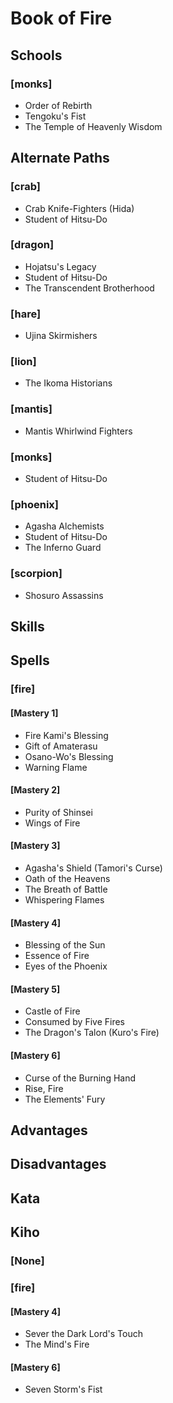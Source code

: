 
Book of Fire
============

Schools
-------

### [monks]
* Order of Rebirth
* Tengoku's Fist
* The Temple of Heavenly Wisdom

Alternate Paths
---------------

### [crab]
* Crab Knife-Fighters (Hida)
* Student of Hitsu-Do

### [dragon]
* Hojatsu's Legacy
* Student of Hitsu-Do
* The Transcendent Brotherhood

### [hare]
* Ujina Skirmishers

### [lion]
* The Ikoma Historians

### [mantis]
* Mantis Whirlwind Fighters

### [monks]
* Student of Hitsu-Do

### [phoenix]
* Agasha Alchemists
* Student of Hitsu-Do
* The Inferno Guard

### [scorpion]
* Shosuro Assassins

Skills
------

Spells
------

### [fire]

#### [Mastery 1]
* Fire Kami's Blessing
* Gift of Amaterasu
* Osano-Wo's Blessing
* Warning Flame

#### [Mastery 2]
* Purity of Shinsei 
* Wings of Fire

#### [Mastery 3]
* Agasha's Shield (Tamori's Curse)
* Oath of the Heavens
* The Breath of Battle
* Whispering Flames

#### [Mastery 4]
* Blessing of the Sun
* Essence of Fire
* Eyes of the Phoenix

#### [Mastery 5]
* Castle of Fire
* Consumed by Five Fires
* The Dragon's Talon (Kuro's Fire)

#### [Mastery 6]
* Curse of the Burning Hand
* Rise, Fire
* The Elements' Fury

Advantages
----------

Disadvantages
-------------

Kata
----

Kiho
----

### [None]

### [fire]

#### [Mastery 4]
* Sever the Dark Lord's Touch
* The Mind's Fire

#### [Mastery 6]
* Seven Storm's Fist
